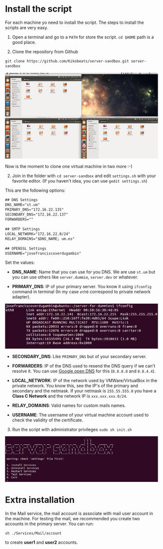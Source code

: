 # Install the script

For each machine yo need to install the script. The steps to install the scripts are very easy.

1) Open a terminal and go to a `PATH` for store the script. `cd $HOME` path is a good place.

2) Clone the repository from Github

````
git clone https://github.com/Kikobeats/server-sandbox.git server-sandbox
````

![](../assets/configure-trick.png)

Now is the moment to clone one virtual machine in two more :-)


2) Join in the folder with `cd server-sandbox` and edit `settings.sh` with your favorite editor. (If you haven't idea, you can use `gedit settings.sh`)

This are the following options:

```
## DNS Settings
DNS_NAME="st.um"
PRIMARY_DNS="172.16.22.135"
SECONDARY_DNS="172.16.22.137"
FORWARDERS=""

## SMTP Settings
LOCAL_NETWORK="172.16.22.0/24"
RELAY_DOMAINS="$DNS_NAME; um.es"

## OPENSSL Settings
USERNAME="josefranciscoverdugambin"
```

Set the values:

* **DNS_NAME**: Name that you can use for you DNS. We are use `st.um` but you can use others like `server.dummie`, `server.dev` or whatever.


* **PRIMARY_DNS**: IP of your primary server. You know it using `ifconfig` command in terminal (In my case `eth0` correspond to private network adapter).

![](../assets/configure-ifconfig.png)


* **SECONDARY_DNS**: Like `PRIMARY_DNS` but of your secondary server.


* **FORWARDERS**: IP of the DNS used to resend the DNS query if we can't resolve it. You can use [Google open DNS](https://developers.google.com/speed/public-dns/?hl=es) for this (`8.8.8.8` and `8.8.4.4`).


* **LOCAL_NETWORK**: IP of the network used by VMWare/VirtualBox in the private network. You know this, see the IP's of the primary and secondary and the netmask. If your netmask is `255.55.555.0` you have a **Class C Network** and the network IP is `xxx.xxx.xxx.0/24`.


* **RELAY_DOMAINS**: Valid names for custom mails names.


* **USERNAME**: The username of your virtual machine account used to check the validity of the certificate.


3) Run the script with administrator privileges `sudo sh init.sh`

![](../assets/configure-init.png)

# Extra installation

In the Mail service, the mail account is associate with mail user account in the machine. For testing the mail, we recommended you create two accounts in the primary server. You can run:

````
sh ./Services/Mail/account
````

to create **user1** and **user2** accounts.
